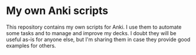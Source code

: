 # My own Anki scripts

This repository contains my own scripts for Anki. I use them to automate some tasks and to manage and improve my decks. I doubt they will be useful as-is for anyone else, but I'm sharing them in case they provide good examples for others.
